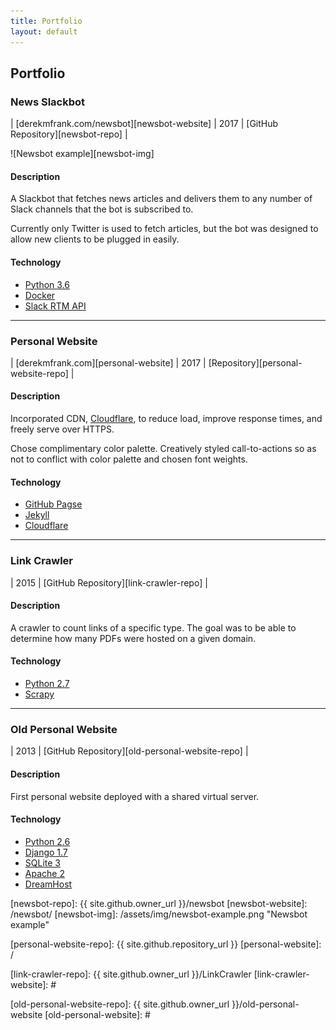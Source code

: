 ```yaml
---
title: Portfolio
layout: default
---
```


## Portfolio

### News Slackbot

| [derekmfrank.com/newsbot][newsbot-website] | 2017 | [GitHub Repository][newsbot-repo] |

![Newsbot example][newsbot-img]

#### Description

A Slackbot that fetches news articles and delivers them to any number of Slack
channels that the bot is subscribed to.

Currently only Twitter is used to fetch articles, but the bot was designed to allow
new clients to be plugged in easily.

#### Technology
* [Python 3.6][python3.6]
* [Docker][docker]
* [Slack RTM API][slack-rtm-api]


----
### Personal Website

| [derekmfrank.com][personal-website] | 2017 | [Repository][personal-website-repo] |

#### Description

Incorporated CDN, [Cloudflare][cloudflare], to reduce load, improve
response times, and freely serve over HTTPS.

Chose complimentary color palette.  Creatively styled call-to-actions
so as not to conflict with color palette and chosen font weights.

#### Technology
* [GitHub Pagse][gh-pages]
* [Jekyll][jekyll]
* [Cloudflare][cloudflare]


----
### Link Crawler

| 2015 | [GitHub Repository][link-crawler-repo] |

#### Description

A crawler to count links of a specific type.  The goal was to be able
to determine how many PDFs were hosted on a given domain.

#### Technology
* [Python 2.7][python2.7]
* [Scrapy][scrapy]


----
### Old Personal Website

| 2013 | [GitHub Repository][old-personal-website-repo] |

#### Description

First personal website deployed with a shared virtual server.

#### Technology
* [Python 2.6][python2.6]
* [Django 1.7][django1.5]
* [SQLite 3][sqlite3]
* [Apache 2][apache2]
* [DreamHost][dreamhost]




[newsbot-repo]: {{ site.github.owner_url }}/newsbot
[newsbot-website]: /newsbot/
[newsbot-img]: /assets/img/newsbot-example.png "Newsbot example"

[personal-website-repo]: {{ site.github.repository_url }}
[personal-website]: /

[link-crawler-repo]: {{ site.github.owner_url }}/LinkCrawler
[link-crawler-website]: #

[old-personal-website-repo]: {{ site.github.owner_url }}/old-personal-website
[old-personal-website]: #

[python3.6]: https://docs.python.org/3.6/
[python2.7]: https://docs.python.org/2.7/
[python2.6]: https://docs.python.org/2.6/
[scrapy]: https://scrapy.org/
[django1.5]: https://www.djangoproject.com/
[sqlite3]: http://sqlite.com/
[apache2]: https://httpd.apache.org/docs/
[jekyll]: https://jekyllrb.com/
[docker]: https://docs.docker.com/
[slack-rtm-api]: https://api.slack.com/rtm
[gh-pages]: https://pages.github.com
[cloudflare]: https://www.cloudflare.com/
[dreamhost]: https://www.dreamhost.com/

